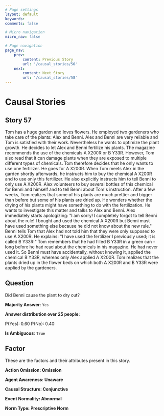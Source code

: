 ```yaml
---
# Page settings
layout: default
keywords:
comments: false

# Micro navigation
micro_nav: false

# Page navigation
page_nav:
    prev:
        content: Previous Story
        url: '/causal_stories/56'
    next:
        content: Next Story
        url: '/causal_stories/58'
---
```

# Causal Stories

## Story 57

<div class='text-hightlight'>
Tom has a huge garden and loves flowers. He employed two gardeners who take care of the plants: Alex and Benni. Alex and Benni are very reliable and Tom is satisfied with their work. Nevertheless he wants to optimize the plant growth. He decides to let Alex and Benni fertilize his plants. The magazine recommends the use of the chemicals A X200R or B Y33R. However, Tom also read that it can damage plants when they are exposed to multiple different types of chemicals. Tom therefore decides that he only wants to use one fertilizer. He goes for A X200R. When Tom meets Alex in the garden shortly afterwards, he instructs him to buy the chemical A X200R and to use only this fertilizer. He also explicitly instructs him to tell Benni to only use A X200R. Alex volunteers to buy several bottles of this chemical for Benni and himself and to tell Benni about Tom's instruction. After a few weeks, Tom realizes that some of his plants are much prettier and bigger than before but some of his plants are dried up. He wonders whether the drying of his plants might have something to do with the fertilization. He wants to investigate this matter and talks to Alex and Benni. Alex immediately starts apologizing: "I am sorry! I completely forgot to tell Benni about the rule! I bought and used the chemical A X200R but Benni must have used something else because he did not know about the new rule." Benni tells Tom that Alex had not told him that they were only supposed to use A X200R. He explains: "I have used the fertilizer I previously used; it is called B Y33R!" Tom remembers that he had filled B Y33R in a green can - long before he had read about the chemicals in his magazine. He had never used it. So Benni must have accidentally, without knowing it, applied the chemical B Y33R, whereas only Alex applied A X200R. Tom realizes that the plants dried up in the flower beds on which both A X200R and B Y33R were applied by the gardeners.
</div>

## Question

<p>
<div class='text-hightlight'>Did Benni cause the plant to dry out?</div>
</p>

**Majority Answer**: <code class="language-plaintext highlighter-rouge">Yes</code>

**Answer distribution over 25 people:**

<div class="container">
<div class="row">
<div class="col-md-7">
    <div class="slider-container">
        <div class="slider">
            <div class="slider-value" id="sliderValue"></div>
        </div>
        <div class="slider-labels">
            <span id="yesLabel">P(Yes): 0.60</span>
            <span id="noLabel">P(No): 0.40</span>
        </div>
    </div>
</div>
</div>
</div>

**Is Ambiguous**:  <code class="language-plaintext highlighter-rouge">True</code> <!-- False -->

## Factor

These are the factors and their attributes present in this story.


<div class="callout callout--info">
    <p><strong>Action Omission: Omission</strong></p>
</div>

<div class="callout callout--info">
    <p><strong>Agent Awareness: Unaware</strong></p>
</div>

<div class="callout callout--info">
    <p><strong>Causal Structure: Conjunctive</strong></p>
</div>

<div class="callout callout--info">
    <p><strong>Event Normality: Abnormal</strong></p>
</div>

<div class="callout callout--info">
    <p><strong>Norm Type: Prescriptive Norm</strong></p>
</div>
